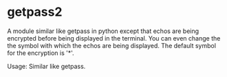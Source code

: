 # getpass2

A module similar like getpass in python except that echos are being encrypted before being displayed in the terminal.
You can even change the the symbol with which the echos are being displayed.
The default symbol for the encryption is '*'.

Usage:
Similar like getpass.
